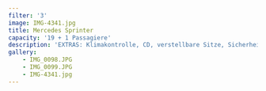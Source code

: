 ```yaml
---
filter: '3'
image: IMG-4341.jpg
title: Mercedes Sprinter
capacity: '19 + 1 Passagiere'
description: 'EXTRAS: Klimakontrolle, CD, verstellbare Sitze, Sicherheitsgurt'
gallery:
    - IMG_0098.JPG
    - IMG_0099.JPG
    - IMG-4341.jpg
---
```


